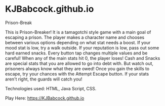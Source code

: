 # KJBabcock.github.io
Prison-Break

This is Prison-Breaker! It is a tamagotchi style game with a main goal of escaping a prison. The player makes a character name and chooses between various options depending on what stat needs a boost. If your mood stat is low, try a walk outside. If your reputation is low, pass out some hard earned snacks. Every button tap changes multiple values and be careful! When any of the main stats hit 0, the player loses! Cash and Snacks are special stats that you are allowed to go into debt with. But watch out, prisoners always know what they are owed! Once you gain the skills to escape, try your chances with the Attempt Escape button. If your stats aren't right, the guards will catch you!

Technologies used: HTML, Java Script, CSS.

Play Here: https://KJBabcock.github.io

